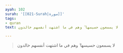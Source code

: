 ```yaml
---
ayah: 102
surah: '[[021-Surah|سورة]]'
tags:
- quran
text: لا يسمعون حسيسها ۖ وهم في ما اشتهت أنفسهم خالدون

---
```

> لا يسمعون حسيسها ۖ وهم في ما اشتهت أنفسهم خالدون
